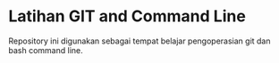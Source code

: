 # Latihan GIT and Command Line

Repository ini digunakan sebagai tempat belajar pengoperasian git dan bash command line.
